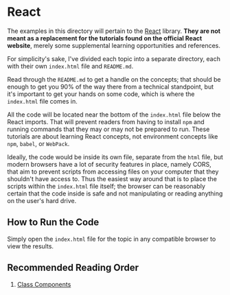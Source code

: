 # React

The examples in this directory will pertain to the [React](https://reactjs.org) library. **They are not meant as a replacement for the tutorials found on the official React website**, merely some supplemental learning opportunities and references.

For simplicity's sake, I've divided each topic into a separate directory, each with their own `index.html` file and `README.md`.

Read through the `README.md` to get a handle on the concepts; that should be enough to get you 90% of the way there from a technical standpoint, but it's important to get your hands on some code, which is where the `index.html` file comes in.

All the code will be located near the bottom of the `index.html` file below the React imports. That will prevent readers from having to install `npm` and running commands that they may or may not be prepared to run. These tutorials are about learning React concepts, not environment concepts like `npm`, `babel`, or `WebPack`.

Ideally, the code would be inside its own file, separate from the `html` file, but modern browsers have a lot of security features in place, namely CORS, that aim to prevent scripts from accessing files on your computer that they shouldn't have access to. Thus the easiest way around that is to place the scripts within the `index.html` file itself; the browser can be reasonably certain that the code inside is safe and not manipulating or reading anything on the user's hard drive.

## How to Run the Code

Simply open the `index.html` file for the topic in any compatible browser to view the results.

## Recommended Reading Order

1. [Class Components](./class-components/README.md)
